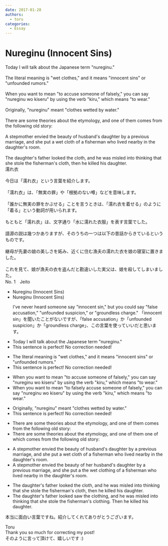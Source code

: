 ```yaml
---
date: 2017-01-28
authors:
  - toru
categories:
  - Essay
---
```


<h1 id="subject_show">Nureginu (Innocent Sins)</h1>
<div class="date" hidden>Jan 28, 2017 21:44</div>
<div id="post"><div id="body_show_ori">
Today I will talk about the Japanese term "nureginu."<br/><br/>The literal meaning is "wet clothes," and it means "innocent sins" or "unfounded rumors."<br/><br/>When you want to mean "to accuse someone of falsely," you can say "nureginu wo kiseru" by using the verb "kiru," which means "to wear."<br/><br/>Originally, "nureginu" meant "clothes wetted by water."<br/><br/>There are some theories about the etymology, and one of them comes from the following old story:<br/><br/>A stepmother envied the beauty of husband's daughter by a previous marriage, and she put a wet cloth of a fisherman who lived nearby in the daughter's room.<br/><br/>The daughter's father looked the cloth, and he was misled into thinking that she stole the fisherman's cloth, then he killed his daughter.
</div></div>

<!-- more -->

<div id="post_ja"><div id="body_show_mo">
濡れ衣<br/><br/>今日は「濡れ衣」という言葉を紹介します。<br/><br/>「濡れ衣」は、「無実の罪」や「根拠のない噂」などを意味します。<br/><br/>「誰かに無実の罪をかぶせる」ことを言うときは、「濡れ衣を着せる」のように「着る」という動詞が用いられます。<br/><br/>もともと「濡れ衣」は、文字通り「水に濡れた衣服」を表す言葉でした。<br/><br/>語源の説は幾つかありますが、そのうちの一つは以下の昔話からきているというものです。<br/><br/>継母が先妻の娘の美しさを妬み、近くに住む漁夫の濡れた衣を娘の寝室に置きました。<br/><br/>これを見て、娘が漁夫の衣を盗んだと勘違いした実父は、娘を殺してしまいました。
</div></div>
<div id="block"><div class="first_name"> No. 1　<span class="just_name">Jeito</span></div><div id="block2">
<ul class="correction_field">
<li class="incorrect">Nureginu (Innocent Sins)</li>
<li class="corrected correct">
Nureginu (Innocent Sins)
<p class="correction_comment">I've never heard someone say "innocent sin," but you could say "false accusation," "unfounded suspicion," or "groundless charge."  「innocent sin」を聞いたことがないですが、「false accusation」か「unfounded suspicion」か「groundless charge」、この言葉を使っていいだと思います。</p>
</li>
</ul>
<ul class="correction_field">
<li class="incorrect">Today I will talk about the Japanese term "nureginu."</li>
<li class="corrected perfect">This sentence is perfect! No correction needed!</li>
</ul>
<ul class="correction_field">
<li class="incorrect">The literal meaning is "wet clothes," and it means "innocent sins" or "unfounded rumors."</li>
<li class="corrected perfect">This sentence is perfect! No correction needed!</li>
</ul>
<ul class="correction_field">
<li class="incorrect">When you want to mean "to accuse someone of falsely," you can say "nureginu wo kiseru" by using the verb "kiru," which means "to wear."</li>
<li class="corrected correct">
When you want to mean "to<span class="f_blue"> falsely</span> accuse someone <span class="sline">of falsely</span>," you can say "nureginu wo kiseru" by using the verb "kiru," which means "to wear."
</li>
</ul>
<ul class="correction_field">
<li class="incorrect">Originally, "nureginu" meant "clothes wetted by water."</li>
<li class="corrected perfect">This sentence is perfect! No correction needed!</li>
</ul>
<ul class="correction_field">
<li class="incorrect">There are some theories about the etymology, and one of them comes from the following old story:</li>
<li class="corrected correct">
There are some theories about the etymology, <span class="sline">and one of them</span> <span class="f_blue">one of which </span>comes from the following old story:
</li>
</ul>
<ul class="correction_field">
<li class="incorrect">A stepmother envied the beauty of husband's daughter by a previous marriage, and she put a wet cloth of a fisherman who lived nearby in the daughter's room.</li>
<li class="corrected correct">
A stepmother envied the beauty of <span class="f_blue">her </span>husband's daughter by a previous marriage, and she put <span class="sline">a</span> <span class="f_blue">the </span>wet cloth<span class="f_blue">ing</span> of a fisherman who lived nearby in the daughter's room.
</li>
</ul>
<ul class="correction_field">
<li class="incorrect">The daughter's father looked the cloth, and he was misled into thinking that she stole the fisherman's cloth, then he killed his daughter.</li>
<li class="corrected correct">
The daughter's father <span class="sline">looked</span> <span class="f_blue">saw </span>the cloth<span class="f_blue">ing</span>, and he was misled into thinking that she stole the fisherman's cloth<span class="f_blue">ing<span class="f_bold">.</span></span> Then he killed his daughter.
</li>
</ul>
<p class="comment_small">
 本当に面白い言葉ですね。紹介してくれてありがとうございます。
</p>

</div><div class="name"><span class="just_name">Toru</span><br>
Thank you so much for correcting my post!<br/>そのように言って頂けて、嬉しいです :)
</div>
</div>

